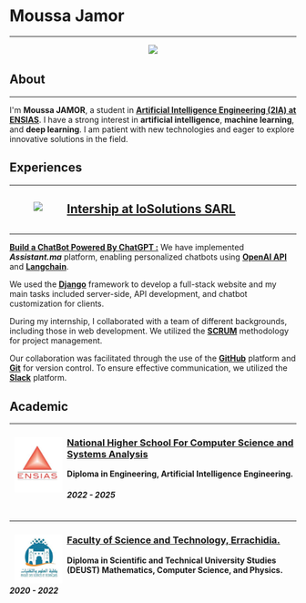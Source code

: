 <!-- Header -->

<style>

.col {
  float: left;
  width: 20%;
  height:100%;
}

/* Clear floats after the columns */
.row:after {
  content: "";
  display: table;
  clear: both;
}

.logo {
    width:85%;
}

</style>

# Moussa Jamor

---

<center><img width="500px" src="https://media.licdn.com/dms/image/D4E03AQGtVN_ujmNuyQ/profile-displayphoto-shrink_800_800/0/1668285117805?e=1715212800&v=beta&t=CXTAOy2ZMl0MHi4r59OId0ZHxUWN27Bqi2XSIKb8V-Y"/></center>

## About 

---
I'm **Moussa JAMOR**, a student in [<u>**Artificial Intelligence Engineering (2IA) at ENSIAS**</u>](http://ensias.um5.ac.ma/page/ing%C3%A9nierie-int%C3%A9lligence-artificielle-2ia). I have a strong interest in **artificial intelligence**, **machine learning**, and **deep learning**. I am patient with new technologies and eager to explore innovative solutions in the field.


## Experiences

---

<div class="row">
    <div class="col">
        <center><img style="width:30%;" src="https://media.licdn.com/dms/image/C560BAQE_UirWZlH8_w/company-logo_200_200/0/1630629585061?e=1718236800&v=beta&t=sgo3QsO_ZpYy5nGp71JlZ6KuE3X-4iijemsgESvSnOo" /></center>
    </div>
    <div>
        <a href="https://www.linkedin.com/company/iosolutions-sarl/"> <h2> Intership at IoSolutions SARL</h2></a>
    </div>
</div>

---

**<u>Build a ChatBot Powered By ChatGPT :</u>** We have implemented ***Assistant.ma*** platform, enabling personalized chatbots using [**OpenAI API**](https://openai.com/blog/openai-api) and [**Langchain**](https://www.langchain.com/).

We used the [**Django**](https://www.djangoproject.com/) framework to develop a full-stack website and my main tasks included server-side, API development, and chatbot customization for clients.

During my internship, I collaborated with a team of different backgrounds, including those in web development. We utilized the [**SCRUM**](https://en.wikipedia.org/wiki/Scrum_(software_development)) methodology for project management.

Our collaboration was facilitated through the use of the [**GitHub**](https://github.com/) platform and [**Git**](https://git-scm.com/) for version control. To ensure effective communication, we utilized the [**Slack**](https://slack.com/) platform.

## Academic

---

<div class="row">
    <div class="col">
        <center><img class="logo" src="images/ensias.jpg" /></center>
    </div>
    <div>
        <a href="http://ensias.um5.ac.ma/"> <h3> National Higher School For Computer Science and Systems Analysis</h3></a>
        <b>Diploma in Engineering,  Artificial Intelligence Engineering.</b>
        <h5>2022 - 2025</h5>
    </div>
</div>

--- 

<div class="row">
    <div class="col">
        <center><img class="logo" src="images/fste.jpeg" /></center>
    </div>
    <div>
        <a href="https://www.fste-umi.ac.ma/"> <h3>Faculty of Science and Technology, Errachidia.</h3></a>
        <b>Diploma in Scientific and Technical University Studies (DEUST) Mathematics, Computer Science, and Physics.</b>
        <h5>2020 - 2022</h5> 
    </div>
</div>

